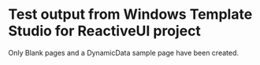 # Test output from Windows Template Studio for ReactiveUI project

Only Blank pages and a DynamicData sample page have been created.
